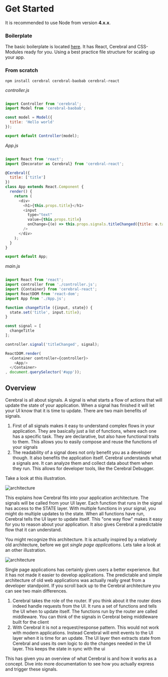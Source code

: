 # Get Started

It is recommended to use Node from version **4.x.x**.

### Boilerplate
The basic boilerplate is located [here](https://github.com/cerebral/cerebral-boilerplate). It has React, Cerebral and CSS-Modules ready for you. Using a best practice file structure for scaling up your app.


### From scratch
`npm install cerebral cerebral-baobab cerebral-react`

*controller.js*
```javascript

import Controller from 'cerebral';
import Model from 'cerebral-baobab';

const model = Model({
  title: 'Hello world'
});

export default Controller(model);
```

*App.js*
```javascript

import React from 'react';
import {Decorator as Cerebral} from 'cerebral-react';

@Cerebral({
  title: ['title']
})
class App extends React.Component {
  render() {
    return (
      <div>
        <h1>{this.props.title}</h1>
        <input
          type="text"
          value={this.props.title}
          onChange={(e) => this.props.signals.titleChanged({title: e.target.value})}
        />
      </div>
    );
  }
}

export default App;
```

*main.js*
```javascript

import React from 'react';
import controller from './controller.js';
import {Container} from 'cerebral-react';
import ReactDOM from 'react-dom';
import App from './App.js';

function changeTitle ({input, state}) {
  state.set('title', input.title);
}

const signal = [
  changeTitle
];

controller.signal('titleChanged', signal);

ReactDOM.render(
  <Container controller={controller}>
    <App/>
  </Container>
, document.querySelector('#app'));

```

## Overview

Cerebral is all about signals. A signal is what starts a flow of actions that will update
the state of your application. When a signal has finished it will let your UI know that
it is time to update. There are two main benefits of signals.

1. First of all signals makes it easy to understand complex flows in your application. They are basically just
a list of functions, where each one has a specific task. They are declarative, but
also have functional traits to them. This allows you to easily compose and reuse the functions
of your signals
2. The readability of a signal does not only benefit you as a developer though. It also benefits the application
itself. Cerebral understands what a signals are. It can analyze them and collect data about them when
they run. This allows for developer tools, like the Cerebral Debugger.

Take a look at this illustration.

![architecture](architecture.png)

This explains how Cerebral fits into your application architecture. The signals will be called from your
UI layer. Each function that runs in the signal has access to the STATE layer. With multiple functions
in your signal, you might do multiple updates to the state. When all functions have run, Cerebral tells
the UI layer to update itself. This "one way flow" makes it easy for you to reason about your application. It also
gives Cerebral a predictable flow that it can understand.

You might recognize this architecture. It is actually inspired by a relatively old architecture, before we got
*single page applications*. Lets take a look at an other illustration.

![architecture](mvc.png)

Single page applications has certainly given users a better experience. But it has not made it easier to develop
applications. The predictable and simple architecture of old web applications was actually really great from a
developer standpoint. If you scroll back up to the Cerebral architecture you can see two main differences.

1. Cerebral takes the role of the router. If you think about it the router does indeed handle requests from the UI.
It runs a set of functions and tells the UI when to update itself. The functions run by the router are called middleware.
You can think of the signals in Cerebral being middleware built for the client
2. With Cerebral it is not a request/response pattern. This would not work with modern applications. Instead Cerebral will
emit events to the UI layer when it is time for an update. The UI layer then extracts state from Cerebral and uses its own
logic to do the changes needed in the UI layer. This keeps the state in sync with the ui

This has given you an overview of what Cerebral is and how it works as a concept. Dive into more documentation to see how you actually express and trigger these signals.
